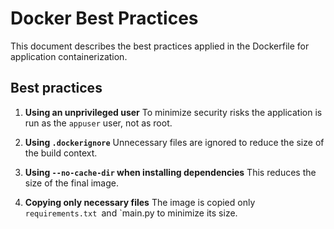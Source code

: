 # Docker Best Practices

This document describes the best practices applied in the Dockerfile for application containerization.

## Best practices

1. **Using an unprivileged user** 
 To minimize security risks the application is run as the `appuser` user, not as root.

2. **Using `.dockerignore`** 
 Unnecessary files are ignored to reduce the size of the build context.

3. **Using `--no-cache-dir` when installing dependencies** 
 This reduces the size of the final image.

4. **Copying only necessary files** 
 The image is copied only `requirements.txt `and `main.py to minimize its size.